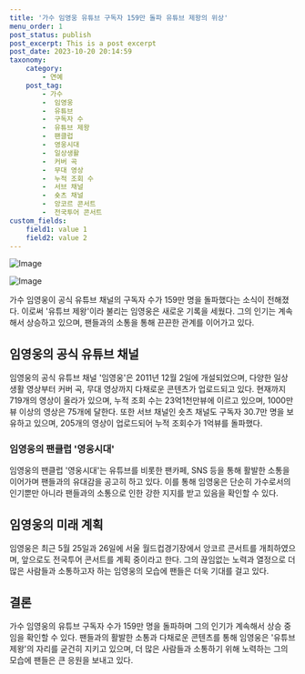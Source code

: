 ```yaml
---
title: '가수 임영웅 유튜브 구독자 159만 돌파 유튜브 제왕의 위상'
menu_order: 1
post_status: publish
post_excerpt: This is a post excerpt
post_date: 2023-10-20 20:14:59
taxonomy:
    category:
        - 연예
    post_tag:
        - 가수
        -  임영웅
        -  유튜브
        -  구독자 수
        -  유튜브 제왕
        -  팬클럽
        -  영웅시대
        -  일상생활
        -  커버 곡
        -  무대 영상
        -  누적 조회 수
        -  서브 채널
        -  숏츠 채널
        -  앙코르 콘서트
        -  전국투어 콘서트
custom_fields:
    field1: value 1
    field2: value 2
---
```


![Image](https://ssl.pstatic.net/mimgnews/image/410/2024/02/06/0000980126_001_20240206072701355.jpg?type=w540)

![Image](https://mimgnews.pstatic.net/image/410/2024/02/06/0000980126_002_20240206072701400.jpg?type=w540)


가수 임영웅이 공식 유튜브 채널의 구독자 수가 159만 명을 돌파했다는 소식이 전해졌다. 이로써 '유튜브 제왕'이라 불리는 임영웅은 새로운 기록을 세웠다. 그의 인기는 계속해서 상승하고 있으며, 팬들과의 소통을 통해 끈끈한 관계를 이어가고 있다.

## 임영웅의 공식 유튜브 채널
임영웅의 공식 유튜브 채널 '임영웅'은 2011년 12월 2일에 개설되었으며, 다양한 일상 생활 영상부터 커버 곡, 무대 영상까지 다채로운 콘텐츠가 업로드되고 있다. 현재까지 719개의 영상이 올라가 있으며, 누적 조회 수는 23억1천만뷰에 이르고 있으며, 1000만 뷰 이상의 영상은 75개에 달한다. 또한 서브 채널인 숏츠 채널도 구독자 30.7만 명을 보유하고 있으며, 205개의 영상이 업로드되어 누적 조회수가 1억뷰를 돌파했다.

### 임영웅의 팬클럽 '영웅시대'
임영웅의 팬클럽 '영웅시대'는 유튜브를 비롯한 팬카페, SNS 등을 통해 활발한 소통을 이어가며 팬들과의 유대감을 공고히 하고 있다. 이를 통해 임영웅은 단순히 가수로서의 인기뿐만 아니라 팬들과의 소통으로 인한 강한 지지를 받고 있음을 확인할 수 있다.

## 임영웅의 미래 계획
임영웅은 최근 5월 25일과 26일에 서울 월드컵경기장에서 앙코르 콘서트를 개최하였으며, 앞으로도 전국투어 콘서트를 계획 중이라고 한다. 그의 끊임없는 노력과 열정으로 더 많은 사람들과 소통하고자 하는 임영웅의 모습에 팬들은 더욱 기대를 걸고 있다.

## 결론
가수 임영웅의 유튜브 구독자 수가 159만 명을 돌파하며 그의 인기가 계속해서 상승 중임을 확인할 수 있다. 팬들과의 활발한 소통과 다채로운 콘텐츠를 통해 임영웅은 '유튜브 제왕'의 자리를 굳건히 지키고 있으며, 더 많은 사람들과 소통하기 위해 노력하는 그의 모습에 팬들은 큰 응원을 보내고 있다.
